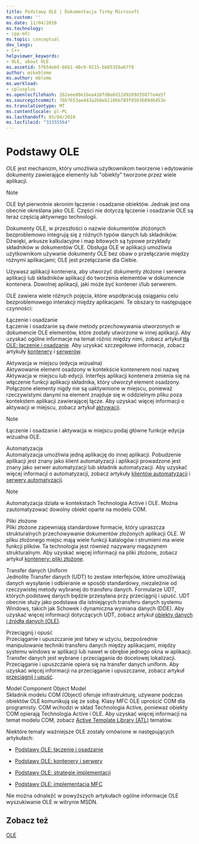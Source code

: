 ```yaml
---
title: Podstawy OLE | Dokumentacja firmy Microsoft
ms.custom: ''
ms.date: 11/04/2016
ms.technology:
- cpp-mfc
ms.topic: conceptual
dev_langs:
- C++
helpviewer_keywords:
- OLE, about OLE
ms.assetid: 5f654eb5-66b1-40c9-9215-bb85356a67f8
author: mikeblome
ms.author: mblome
ms.workload:
- cplusplus
ms.openlocfilehash: 262eee08e1bea410fd8e6d12d9209d35877e4a5f
ms.sourcegitcommit: 76b7653ae443a2b8eb1186b789f8503609d6453e
ms.translationtype: MT
ms.contentlocale: pl-PL
ms.lasthandoff: 05/04/2018
ms.locfileid: "33355564"
---
```

# <a name="ole-background"></a>Podstawy OLE
OLE jest mechanizm, który umożliwia użytkownikom tworzenie i edytowanie dokumenty zawierające elementy lub "obiekty" tworzone przez wiele aplikacji.  
  
> [!NOTE]
>  OLE był pierwotnie akronim łączenie i osadzanie obiektów. Jednak jest ona obecnie określana jako OLE. Części nie dotyczą łączenie i osadzanie OLE są teraz częścią aktywnego technologii.  
  
 Dokumenty OLE, w przeszłości o nazwie dokumentów złożonych bezproblemowo integrują się z różnych typów danych lub składników. Dźwięki, arkusze kalkulacyjne i map bitowych są typowe przykłady składników w dokumentów OLE. Obsługa OLE w aplikacji umożliwia użytkownikom używanie dokumenty OLE bez obaw o przełączanie między różnymi aplikacjami; OLE jest przełączanie dla Ciebie.  
  
 Używasz aplikacji kontenera, aby utworzyć dokumenty złożone i serwera aplikacji lub składników aplikacji do tworzenia elementów w dokumencie kontenera. Dowolnej aplikacji, jaki może być kontener i/lub serwerem.  
  
 OLE zawiera wiele różnych pojęcia, które współpracują osiąganiu celu bezproblemowego interakcji między aplikacjami. Te obszary to następujące czynności:  
  
 Łączenie i osadzanie  
 Łączenie i osadzanie są dwie metody przechowywania utworzonych w dokumencie OLE elementów, które zostały utworzone w innej aplikacji. Aby uzyskać ogólne informacje na temat różnic między nimi, zobacz artykuł [tła OLE: łączenie i osadzanie](../mfc/ole-background-linking-and-embedding.md). Aby uzyskać szczegółowe informacje, zobacz artykuły [kontenery](../mfc/containers.md) i [serwerów](../mfc/servers.md).  
  
 Aktywacja w miejscu (edycja wizualna)  
 Aktywowanie element osadzony w kontekście kontenerem nosi nazwę Aktywacja w miejscu lub edycji. Interfejs aplikacji kontenera zmienia się na włączenie funkcji aplikacji składnika, który utworzył element osadzony. Połączone elementy nigdy nie są uaktywnione w miejscu, ponieważ rzeczywistymi danymi na element znajduje się w oddzielnym pliku poza kontekstem aplikacji zawierającej łącze. Aby uzyskać więcej informacji o aktywacji w miejscu, zobacz artykuł [aktywacji](../mfc/activation-cpp.md).  
  
> [!NOTE]
>  Łączenie i osadzanie i aktywacja w miejscu podaj główne funkcje edycja wizualna OLE.  
  
 Automatyzacja  
 Automatyzacja umożliwia jedną aplikację do innej aplikacji. Pobudzenie aplikacji jest znany jako klient automatyzacji i aplikacji prowadzone jest znany jako serwer automatyzacji lub składnik automatyzacji. Aby uzyskać więcej informacji o automatyzacji, zobacz artykuły [klientów automatyzacji](../mfc/automation-clients.md) i [serwery automatyzacji](../mfc/automation-servers.md).  
  
> [!NOTE]
>  Automatyzacja działa w kontekstach Technologia Active i OLE. Można zautomatyzować dowolny obiekt oparte na modelu COM.  
  
 Pliki złożone  
 Pliki złożone zapewniają standardowe formacie, który upraszcza strukturalnych przechowywanie dokumentów złożonych aplikacji OLE. W pliku złożonego miejsc mają wiele funkcji katalogów i strumieni ma wiele funkcji plików. Ta technologia jest również nazywany magazynem strukturalnym. Aby uzyskać więcej informacji na pliki złożone, zobacz artykuł [kontenery: pliki złożone](../mfc/containers-compound-files.md).  
  
 Transfer danych Uniform  
 Jednolite Transfer danych (UDT) to zestaw interfejsów, które umożliwiają danych wysyłanie i odbieranie w sposób standardowy, niezależnie od rzeczywistej metody wybranej do transferu danych. Formularze UDT, których podstawę danych będzie przesyłana przy przeciągnij i upuść. UDT obecnie służy jako podstawa dla istniejących transferu danych systemu Windows, takich jak Schowek i dynamiczna wymiana danych (DDE). Aby uzyskać więcej informacji dotyczących UDT, zobacz artykuł [obiekty danych i źródła danych (OLE)](../mfc/data-objects-and-data-sources-ole.md).  
  
 Przeciągnij i opuść  
 Przeciąganie i upuszczanie jest łatwy w użyciu, bezpośrednie manipulowanie techniki transferu danych między aplikacjami, między systemu windows w aplikacji lub nawet w obrębie jednego okna w aplikacji. Transfer danych jest wybrane i przeciągania do docelowej lokalizacji. Przeciąganie i upuszczanie opiera się na transfer danych uniform. Aby uzyskać więcej informacji na przeciąganie i upuszczanie, zobacz artykuł [przeciągnij i upuść](../mfc/drag-and-drop-ole.md).  
  
 Model Component Object Model  
 Składnik modelu COM (Object) oferuje infrastrukturę, używane podczas obiektów OLE komunikują się ze sobą. Klasy MFC OLE uprościć COM dla programisty. COM wchodzi w skład Technologia Active, ponieważ obiekty COM opierają Technologia Active i OLE. Aby uzyskać więcej informacji na temat modelu COM, zobacz [Active Template Library (ATL)](../atl/active-template-library-atl-concepts.md) tematów.  
  
 Niektóre tematy ważniejsze OLE zostały omówione w następujących artykułach:  
  
-   [Podstawy OLE: łączenie i osadzanie](../mfc/ole-background-linking-and-embedding.md)  
  
-   [Podstawy OLE: kontenery i serwery](../mfc/ole-background-containers-and-servers.md)  
  
-   [Podstawy OLE: strategie implementacji](../mfc/ole-background-implementation-strategies.md)  
  
-   [Podstawy OLE: implementacja MFC](../mfc/ole-background-mfc-implementation.md)  
  
 Nie można odnaleźć w powyższych artykułach ogólne informacje OLE wyszukiwanie OLE w witrynie MSDN.  
  
## <a name="see-also"></a>Zobacz też  
 [OLE](../mfc/ole-in-mfc.md)

